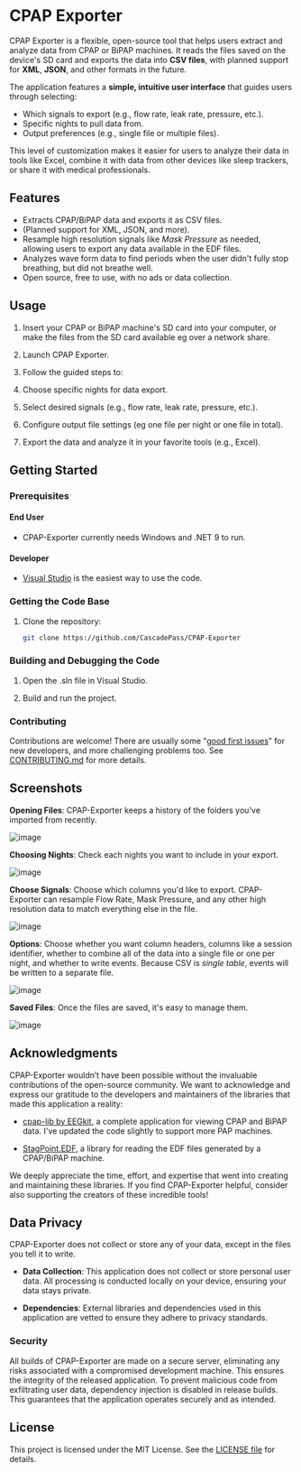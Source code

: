 # CPAP Exporter

CPAP Exporter is a flexible, open-source tool that helps users extract and analyze data from CPAP or BiPAP machines. It reads the files saved on the device's SD card and exports the data into **CSV files**, with planned support for **XML**, **JSON**, and other formats in the future.

The application features a **simple, intuitive user interface** that guides users through selecting:
- Which signals to export (e.g., flow rate, leak rate, pressure, etc.).
- Specific nights to pull data from.
- Output preferences (e.g., single file or multiple files).

This level of customization makes it easier for users to analyze their data in tools like Excel, combine it with data from other devices like sleep trackers, or share it with medical professionals.

## Features
- Extracts CPAP/BiPAP data and exports it as CSV files.
- (Planned support for XML, JSON, and more).
- Resample high resolution signals like *Mask Pressure* as needed, allowing users to export any data available in the EDF files.
- Analyzes wave form data to find periods when the user didn't fully stop breathing, but did not breathe well.
- Open source, free to use, with no ads or data collection.

## Usage
1. Insert your CPAP or BiPAP machine's SD card into your computer, or make the files from the SD card available eg over a network share.

2. Launch CPAP Exporter.

3. Follow the guided steps to:

4. Choose specific nights for data export.

5. Select desired signals (e.g., flow rate, leak rate, pressure, etc.).

6. Configure output file settings (eg one file per night or one file in total).

7. Export the data and analyze it in your favorite tools (e.g., Excel).

## Getting Started
### Prerequisites
#### End User
- CPAP-Exporter currently needs Windows and .NET 9 to run.

#### Developer
- [Visual Studio](https://visualstudio.microsoft.com/) is the easiest way to use the code.

### Getting the Code Base
1. Clone the repository:
   ```bash
   git clone https://github.com/CascadePass/CPAP-Exporter

### Building and Debugging the Code

1. Open the .sln file in Visual Studio.

2. Build and run the project.

### Contributing
Contributions are welcome! There are usually some "[good first issues](https://github.com/CascadePass/CPAP-Exporter/labels/good%20first%20issue)" for new developers, and more challenging problems too.  See [CONTRIBUTING.md](CONTRIBUTING.md) for more details.

## Screenshots

**Opening Files**: CPAP-Exporter keeps a history of the folders you've imported from recently.

![image](https://github.com/user-attachments/assets/37ad3576-5025-4029-8b0b-8b7cdd0c15d8)

**Choosing Nights**: Check each nights you want to include in your export.

![image](https://github.com/user-attachments/assets/b74de2e4-731b-4b32-aa6f-60e73be0ce24)

**Choose Signals**: Choose which columns you'd like to export.  CPAP-Exporter can resample Flow Rate, Mask Pressure, and any other high resolution data to match everything else in the file.

![image](https://github.com/user-attachments/assets/866dfa66-6a62-49ed-b55b-552952c3c2bc)

**Options**: Choose whether you want column headers, columns like a session identifier, whether to combine all of the data into a single file or one per night, and whether to write events.  Because CSV is *single table*, events will be written to a separate file.

![image](https://github.com/user-attachments/assets/d608f080-e22b-4cda-bf2f-6f1b420f06ac)

**Saved Files**: Once the files are saved, it's easy to manage them.

![image](https://github.com/user-attachments/assets/055f7f52-c187-4e19-8d9a-b693632c136c)

## Acknowledgments

CPAP-Exporter wouldn’t have been possible without the invaluable contributions of the open-source community. We want to acknowledge and express our gratitude to the developers and maintainers of the libraries that made this application a reality:

- [cpap-lib by EEGkit](https://github.com/EEGKit/cpap-lib), a complete application for viewing CPAP and BiPAP data.  I've updated the code slightly to support more PAP machines.

- [StagPoint.EDF](https://github.com/EEGKit/StagPoint.EuropeanDataFormat.Net), a library for reading the EDF files generated by a CPAP/BiPAP machine.

We deeply appreciate the time, effort, and expertise that went into creating and maintaining these libraries. If you find CPAP-Exporter helpful, consider also supporting the creators of these incredible tools!

## Data Privacy

CPAP-Exporter does not collect or store any of your data, except in the files you tell it to write.

- **Data Collection**: This application does not collect or store personal user data. All processing is conducted locally on your device, ensuring your data stays private.

- **Dependencies**: External libraries and dependencies used in this application are vetted to ensure they adhere to privacy standards.

### Security

All builds of CPAP-Exporter are made on a secure server, eliminating any risks associated with a compromised development machine. This ensures the integrity of the released application. To prevent malicious code from exfiltrating user data, dependency injection is disabled in release builds. This guarantees that the application operates securely and as intended.

## License
This project is licensed under the MIT License. See the [LICENSE file](https://github.com/CascadePass/CPAP-Exporter/blob/main/LICENSE) for details.
